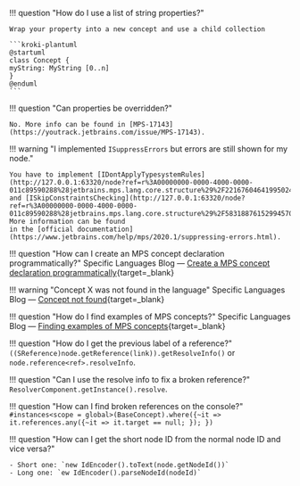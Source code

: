 !!! question  "How do I use a list of string properties?"

    Wrap your property into a new concept and use a child collection

    ```kroki-plantuml
    @startuml
    class Concept {
    myString: MyString [0..n]
    }
    @enduml
    ```

!!! question  "Can properties be overridden?"

    No. More info can be found in [MPS-17143](https://youtrack.jetbrains.com/issue/MPS-17143).

!!! warning  "I implemented `ISuppressErrors` but errors are still shown for my node."

    You have to implement [IDontApplyTypesystemRules](http://127.0.0.1:63320/node?ref=r%3A00000000-0000-4000-0000-011c89590288%28jetbrains.mps.lang.core.structure%29%2F2216760464199502422) and [ISkipConstraintsChecking](http://127.0.0.1:63320/node?ref=r%3A00000000-0000-4000-0000-011c89590288%28jetbrains.mps.lang.core.structure%29%2F5831887615299457091). More information can be found
    in the [official documentation](https://www.jetbrains.com/help/mps/2020.1/suppressing-errors.html).

!!! question "How can I create an MPS concept declaration programmatically?"
    Specific Languages Blog &mdash; [Create a MPS concept declaration programmatically](https://specificlanguages.com/posts/create-mps-concept-declaration-programmatically/){target=_blank}

!!! warning "Concept X was not found in the language"
    Specific Languages Blog &mdash; [Concept not found](https://specificlanguages.com/posts/2022-03/14-concept-not-found/){target=_blank}

!!! question "How do I find examples of MPS concepts?"
    Specific Languages Blog &mdash; [Finding examples of MPS concepts](https://specificlanguages.com/posts/2022-01/19-finding-examples/){target=_blank}

!!! question "How do I get the previous label of a reference?"
    `((SReference)node.getReference(link)).getResolveInfo()` or `node.reference<ref>.resolveInfo`.

!!! question "Can I use the resolve info to fix a broken reference?"
    `ResolverComponent.getInstance().resolve`.

!!! question "How can I find broken references on the console?"
    `#instances<scope = global>(BaseConcept).where({~it => it.references.any({~it => it.target == null; }); })`

!!! question "How can I get the short node ID from the normal node ID and vice versa?"

    - Short one: `new IdEncoder().toText(node.getNodeId())`
    - Long one: `ew IdEncoder().parseNodeId(nodeId)`